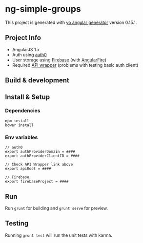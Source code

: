 # ng-simple-groups

This project is generated with [yo angular generator](https://github.com/yeoman/generator-angular)
version 0.15.1.

## Project Info

* AngularJS 1.x 
* Auth using [auth0](http://www.auth0.com)
* User storage using [Firebase](https://firebase.google.com/) (with [AngularFire](https://github.com/firebase/angularFire))
* Required [API wrapper](http://www.github.com/IsmiKin/ex-simplegroups) (problems with testing basic auth client)

## Build & development

## Install & Setup

### Dependencies
```
npm install
bower install
```

### Env variables
```
// auth0 
export authProviderDomain = ####
export authProviderClientID = ####

// Check API Wrapper link above
export apiRoot = #### 

// Firebase
export firebaseProject = ####
```

## Run

Run `grunt` for building and `grunt serve` for preview.

## Testing

Running `grunt test` will run the unit tests with karma.

